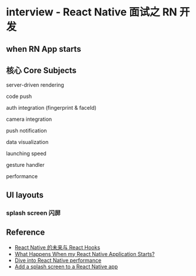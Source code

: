 # interview - React Native 面试之 RN 开发

## when RN App starts

## 核心 Core Subjects

server-driven rendering

code push

auth integration (fingerprint & faceId)

camera integration

push notification

data visualization

launching speed

gesture handler

performance

## UI layouts

### splash screen 闪屏

## Reference

- [React Native 的未来与 React Hooks](https://juejin.im/post/5cb34404f265da0384127fcd)
- [What Happens When my React Native Application Starts?](https://levelup.gitconnected.com/wait-what-happens-when-my-react-native-application-starts-an-in-depth-look-inside-react-native-5f306ef3250f)
- [Dive into React Native performance](https://engineering.fb.com/android/dive-into-react-native-performance/)
- [Add a splash screen to a React Native app](https://medium.com/@appstud/add-a-splash-screen-to-a-react-native-app-810492e773f9)
